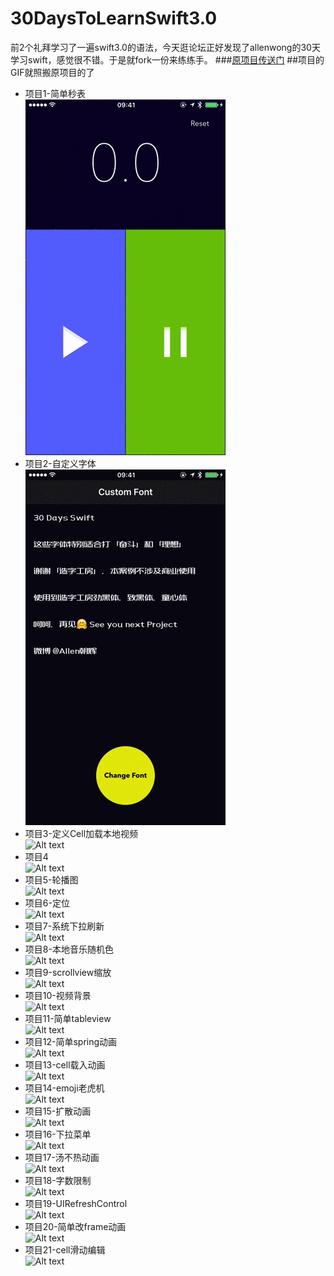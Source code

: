# 30DaysToLearnSwift3.0
前2个礼拜学习了一遍swift3.0的语法，今天逛论坛正好发现了allenwong的30天学习swift，感觉很不错。于是就fork一份来练练手。
###[原项目传送门](https://github.com/allenwong/30DaysofSwift)
##项目的GIF就照搬原项目的了
* 项目1-简单秒表<br>
![Alt text](https://github.com/MakiZz/30DaysToLearnSwift3.0/blob/master/project%201-stopWatch/Simple%20Stop%20Watch.gif)
* 项目2-自定义字体<br>
![Alt text](https://github.com/MakiZz/30DaysToLearnSwift3.0/blob/master/project%202-CustomFont/Customfont.gif)
* 项目3-定义Cell加载本地视频<br>
![Alt text](https://github.com/MakiZz/30DaysToLearnSwift3.0/blob/master/project%203-PlayLocalVideo/playvideo.gif)
* 项目4<br>
![Alt text](https://github.com/allenwong/30DaysofSwift/blob/master/Project%2004%20-%20SnapChatMenu/snapchatmenu.gif?raw=true)
* 项目5-轮播图<br>
![Alt text](https://github.com/allenwong/30DaysofSwift/blob/master/Project%2005%20-%20CarouselEffect/Carousel.gif?raw=true)
* 项目6-定位<br>
![Alt text](https://github.com/allenwong/30DaysofSwift/blob/master/Project%2006%20-%20FindMyLocation/mylocation.gif?raw=true)
* 项目7-系统下拉刷新<br>
![Alt text](https://github.com/allenwong/30DaysofSwift/blob/master/Project%2007%20-%20PullToRefresh/pulltorefresh.gif?raw=true)
* 项目8-本地音乐随机色<br>
![Alt text](https://github.com/allenwong/30DaysofSwift/blob/master/Project%2008%20-%20RandomGradientColorMusic/randomMusicColor.gif?raw=true)
* 项目9-scrollview缩放<br>
![Alt text](https://github.com/allenwong/30DaysofSwift/blob/master/Project%2009%20-ImageScroller/image%20Scroller%20Effect.gif?raw=true)
* 项目10-视频背景<br>
![Alt text](https://github.com/allenwong/30DaysofSwift/blob/master/Project%2010%20-%20VideoBackground/videobg.gif?raw=true)
* 项目11-简单tableview<br>
![Alt text](https://github.com/allenwong/30DaysofSwift/blob/master/Project%2011%20-%20ClearTableViewCell/cleartableviewcell.gif?raw=true)
* 项目12-简单spring动画<br>
![Alt text](https://github.com/allenwong/30DaysofSwift/blob/master/Project%2012%20-%20LoginAnimation/simple%20login%20animation.gif?raw=true)
* 项目13-cell载入动画<br>
![Alt text](https://github.com/allenwong/30DaysofSwift/blob/master/Project%2013%20-%20AnimateTableViewCell/AnimateTabel.gif?raw=true)
* 项目14-emoji老虎机<br>
![Alt text](https://github.com/allenwong/30DaysofSwift/blob/master/Project%2014%20-%20EmojiSlotMachine/emoji%20spin.gif?raw=true)
* 项目15-扩散动画<br>
![Alt text](https://github.com/allenwong/30DaysofSwift/blob/master/Project%2015%20-%20%20AnimatedSplash/splash.gif?raw=true)
* 项目16-下拉菜单<br>
![Alt text](https://github.com/allenwong/30DaysofSwift/blob/master/Project%2016%20-%20SlideMenu/SlideMenu.gif?raw=true)
* 项目17-汤不热动画<br>
![Alt text](https://github.com/allenwong/30DaysofSwift/blob/master/Project%2017%20-%20TumblrMenu/TumblrMenu.gif?raw=true)
* 项目18-字数限制<br>
![Alt text](https://github.com/allenwong/30DaysofSwift/blob/master/Project%2018%20-%20LimitCharacters/Limit.gif?raw=true)
* 项目19-UIRefreshControl<br>
![Alt text](https://github.com/allenwong/30DaysofSwift/blob/master/Project%2019%20-%20CustomPullToRefresh/CustomPullToRefresh.gif?raw=true)
* 项目20-简单改frame动画<br>
![Alt text](https://github.com/allenwong/30DaysofSwift/blob/master/Project%2020%20-%20CollectionViewAnimation/CollectionViewAnimation.gif?raw=true)
* 项目21-cell滑动编辑<br>
![Alt text](https://github.com/allenwong/30DaysofSwift/blob/master/Project%2021%20-%20SwipeableCell/Swipeable%20Cell.gif?raw=true)
